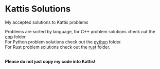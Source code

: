 # Kattis Solutions

My accepted solutions to Kattis problems <br/>

Problems are sorted by language, for C++ problem solutions check out the [cpp](https://github.com/ngrogg/kattis-solutions/tree/master/cpp) folder. <br>
For Python problem solutions check out the [python](https://github.com/ngrogg/kattis-solutions/tree/master/python) folder. <br>
For Rust problem solutions check out the [rust](https://github.com/ngrogg/kattis-solutions/tree/master/rust) folder. <br> <br>

**Please do not just copy my code into Kattis!**
